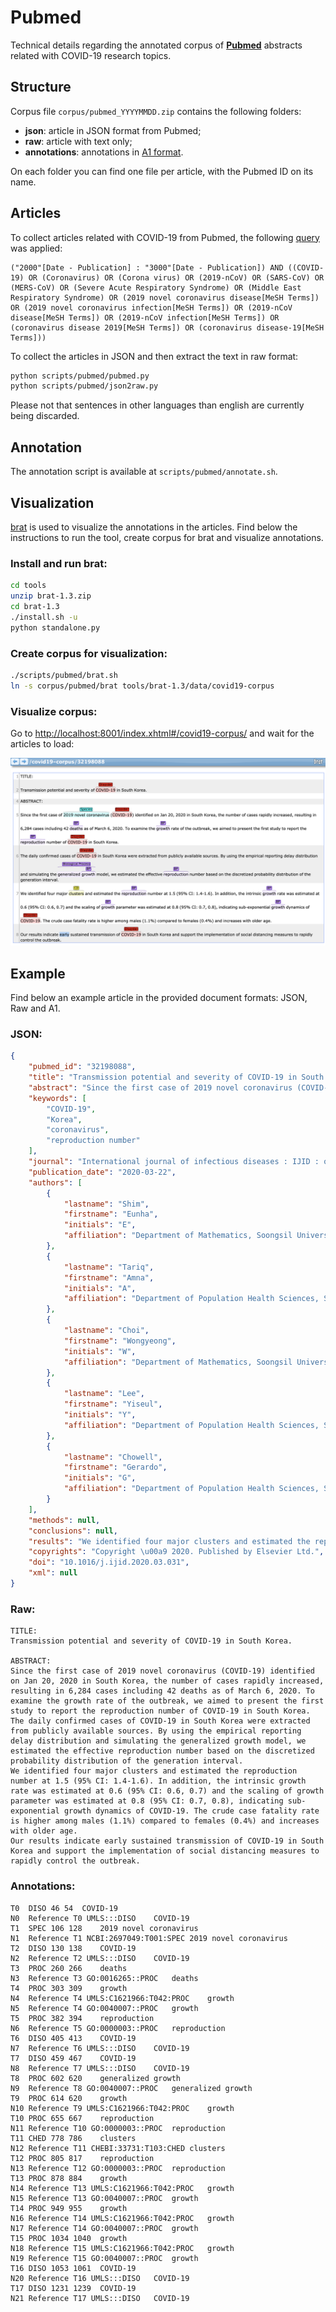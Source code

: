 # Pubmed
Technical details regarding the annotated corpus of [**Pubmed**](https://pubmed.ncbi.nlm.nih.gov/) abstracts related with COVID-19 research topics.

## Structure
Corpus file `corpus/pubmed_YYYYMMDD.zip` contains the following folders:
- **json**: article in JSON format from Pubmed;
- **raw**: article with text only;
- **annotations**: annotations in [A1 format](https://brat.nlplab.org/standoff.html).

On each folder you can find one file per article, with the Pubmed ID on its name.
  
## Articles
To collect articles related with COVID-19 from Pubmed, the following [query](https://pubmed.ncbi.nlm.nih.gov/?term=%28%222000%22%5BDate+-+Publication%5D+%3A+%223000%22%5BDate+-+Publication%5D%29+AND+%28%28COVID-19%29+OR+%28Coronavirus%29+OR+%28Corona+virus%29+OR+%282019-nCoV%29+OR+%28SARS-CoV%29+OR+%28MERS-CoV%29+OR+%28Severe+Acute+Respiratory+Syndrome%29+OR+%28Middle+East+Respiratory+Syndrome%29+OR+%282019+novel+coronavirus+disease%5BMeSH+Terms%5D%29+OR+%282019+novel+coronavirus+infection%5BMeSH+Terms%5D%29+OR+%282019-nCoV+disease%5BMeSH+Terms%5D%29+OR+%282019-nCoV+infection%5BMeSH+Terms%5D%29+OR+%28coronavirus+disease+2019%5BMeSH+Terms%5D%29+OR+%28coronavirus+disease-19%5BMeSH+Terms%5D%29%29) was applied:
```
("2000"[Date - Publication] : "3000"[Date - Publication]) AND ((COVID-19) OR (Coronavirus) OR (Corona virus) OR (2019-nCoV) OR (SARS-CoV) OR (MERS-CoV) OR (Severe Acute Respiratory Syndrome) OR (Middle East Respiratory Syndrome) OR (2019 novel coronavirus disease[MeSH Terms]) OR (2019 novel coronavirus infection[MeSH Terms]) OR (2019-nCoV disease[MeSH Terms]) OR (2019-nCoV infection[MeSH Terms]) OR (coronavirus disease 2019[MeSH Terms]) OR (coronavirus disease-19[MeSH Terms]))
```

To collect the articles in JSON and then extract the text in raw format:
```bash
python scripts/pubmed/pubmed.py
python scripts/pubmed/json2raw.py
```

Please not that sentences in other languages than english are currently being discarded.

## Annotation
The annotation script is available at `scripts/pubmed/annotate.sh`.

## Visualization
[brat](https://brat.nlplab.org/) is used to visualize the annotations in the articles. Find below the instructions to run the tool, create corpus for brat and visualize annotations. 

### Install and run brat:
```bash
cd tools
unzip brat-1.3.zip
cd brat-1.3
./install.sh -u
python standalone.py
```

### Create corpus for visualization:
```bash
./scripts/pubmed/brat.sh
ln -s corpus/pubmed/brat tools/brat-1.3/data/covid19-corpus
```
### Visualize corpus:
Go to [http://localhost:8001/index.xhtml#/covid19-corpus/](http://localhost:8001/index.xhtml#/covid19-corpus/) and wait for the articles to load:

![Annotations visualization](assets/annotations-example.png)

## Example
Find below an example article in the provided document formats: JSON, Raw and A1.

### JSON:
```json
{
    "pubmed_id": "32198088",
    "title": "Transmission potential and severity of COVID-19 in South Korea.",
    "abstract": "Since the first case of 2019 novel coronavirus (COVID-19) identified on Jan 20, 2020 in South Korea, the number of cases rapidly increased, resulting in 6,284 cases including 42 deaths as of March 6, 2020. To examine the growth rate of the outbreak, we aimed to present the first study to report the reproduction number of COVID-19 in South Korea.\nThe daily confirmed cases of COVID-19 in South Korea were extracted from publicly available sources. By using the empirical reporting delay distribution and simulating the generalized growth model, we estimated the effective reproduction number based on the discretized probability distribution of the generation interval.\nWe identified four major clusters and estimated the reproduction number at 1.5 (95% CI: 1.4-1.6). In addition, the intrinsic growth rate was estimated at 0.6 (95% CI: 0.6, 0.7) and the scaling of growth parameter was estimated at 0.8 (95% CI: 0.7, 0.8), indicating sub-exponential growth dynamics of COVID-19. The crude case fatality rate is higher among males (1.1%) compared to females (0.4%) and increases with older age.\nOur results indicate early sustained transmission of COVID-19 in South Korea and support the implementation of social distancing measures to rapidly control the outbreak.",
    "keywords": [
        "COVID-19",
        "Korea",
        "coronavirus",
        "reproduction number"
    ],
    "journal": "International journal of infectious diseases : IJID : official publication of the International Society for Infectious Diseases",
    "publication_date": "2020-03-22",
    "authors": [
        {
            "lastname": "Shim",
            "firstname": "Eunha",
            "initials": "E",
            "affiliation": "Department of Mathematics, Soongsil University, 369 Sangdoro, Dongjak-Gu, Seoul, 06978 Republic of Korea. Electronic address: alicia@ssu.ac.kr."
        },
        {
            "lastname": "Tariq",
            "firstname": "Amna",
            "initials": "A",
            "affiliation": "Department of Population Health Sciences, School of Public Health, Georgia State University, Atlanta, GA, USA. Electronic address: atariq1@student.gsu.edu."
        },
        {
            "lastname": "Choi",
            "firstname": "Wongyeong",
            "initials": "W",
            "affiliation": "Department of Mathematics, Soongsil University, 369 Sangdoro, Dongjak-Gu, Seoul, 06978 Republic of Korea. Electronic address: chok10004@soongsil.ac.kr."
        },
        {
            "lastname": "Lee",
            "firstname": "Yiseul",
            "initials": "Y",
            "affiliation": "Department of Population Health Sciences, School of Public Health, Georgia State University, Atlanta, GA, USA. Electronic address: ylee97@student.gsu.edu."
        },
        {
            "lastname": "Chowell",
            "firstname": "Gerardo",
            "initials": "G",
            "affiliation": "Department of Population Health Sciences, School of Public Health, Georgia State University, Atlanta, GA, USA. Electronic address: gchowell@gsu.edu."
        }
    ],
    "methods": null,
    "conclusions": null,
    "results": "We identified four major clusters and estimated the reproduction number at 1.5 (95% CI: 1.4-1.6). In addition, the intrinsic growth rate was estimated at 0.6 (95% CI: 0.6, 0.7) and the scaling of growth parameter was estimated at 0.8 (95% CI: 0.7, 0.8), indicating sub-exponential growth dynamics of COVID-19. The crude case fatality rate is higher among males (1.1%) compared to females (0.4%) and increases with older age.",
    "copyrights": "Copyright \u00a9 2020. Published by Elsevier Ltd.",
    "doi": "10.1016/j.ijid.2020.03.031",
    "xml": null
}
```

### Raw:
```
TITLE:
Transmission potential and severity of COVID-19 in South Korea.

ABSTRACT:
Since the first case of 2019 novel coronavirus (COVID-19) identified on Jan 20, 2020 in South Korea, the number of cases rapidly increased, resulting in 6,284 cases including 42 deaths as of March 6, 2020. To examine the growth rate of the outbreak, we aimed to present the first study to report the reproduction number of COVID-19 in South Korea.
The daily confirmed cases of COVID-19 in South Korea were extracted from publicly available sources. By using the empirical reporting delay distribution and simulating the generalized growth model, we estimated the effective reproduction number based on the discretized probability distribution of the generation interval.
We identified four major clusters and estimated the reproduction number at 1.5 (95% CI: 1.4-1.6). In addition, the intrinsic growth rate was estimated at 0.6 (95% CI: 0.6, 0.7) and the scaling of growth parameter was estimated at 0.8 (95% CI: 0.7, 0.8), indicating sub-exponential growth dynamics of COVID-19. The crude case fatality rate is higher among males (1.1%) compared to females (0.4%) and increases with older age.
Our results indicate early sustained transmission of COVID-19 in South Korea and support the implementation of social distancing measures to rapidly control the outbreak.
```

### Annotations:
```
T0	DISO 46 54	COVID-19
N0	Reference T0 UMLS:::DISO	COVID-19
T1	SPEC 106 128	2019 novel coronavirus
N1	Reference T1 NCBI:2697049:T001:SPEC	2019 novel coronavirus
T2	DISO 130 138	COVID-19
N2	Reference T2 UMLS:::DISO	COVID-19
T3	PROC 260 266	deaths
N3	Reference T3 GO:0016265::PROC	deaths
T4	PROC 303 309	growth
N4	Reference T4 UMLS:C1621966:T042:PROC	growth
N5	Reference T4 GO:0040007::PROC	growth
T5	PROC 382 394	reproduction
N6	Reference T5 GO:0000003::PROC	reproduction
T6	DISO 405 413	COVID-19
N7	Reference T6 UMLS:::DISO	COVID-19
T7	DISO 459 467	COVID-19
N8	Reference T7 UMLS:::DISO	COVID-19
T8	PROC 602 620	generalized growth
N9	Reference T8 GO:0040007::PROC	generalized growth
T9	PROC 614 620	growth
N10	Reference T9 UMLS:C1621966:T042:PROC	growth
T10	PROC 655 667	reproduction
N11	Reference T10 GO:0000003::PROC	reproduction
T11	CHED 778 786	clusters
N12	Reference T11 CHEBI:33731:T103:CHED	clusters
T12	PROC 805 817	reproduction
N13	Reference T12 GO:0000003::PROC	reproduction
T13	PROC 878 884	growth
N14	Reference T13 UMLS:C1621966:T042:PROC	growth
N15	Reference T13 GO:0040007::PROC	growth
T14	PROC 949 955	growth
N16	Reference T14 UMLS:C1621966:T042:PROC	growth
N17	Reference T14 GO:0040007::PROC	growth
T15	PROC 1034 1040	growth
N18	Reference T15 UMLS:C1621966:T042:PROC	growth
N19	Reference T15 GO:0040007::PROC	growth
T16	DISO 1053 1061	COVID-19
N20	Reference T16 UMLS:::DISO	COVID-19
T17	DISO 1231 1239	COVID-19
N21	Reference T17 UMLS:::DISO	COVID-19
```